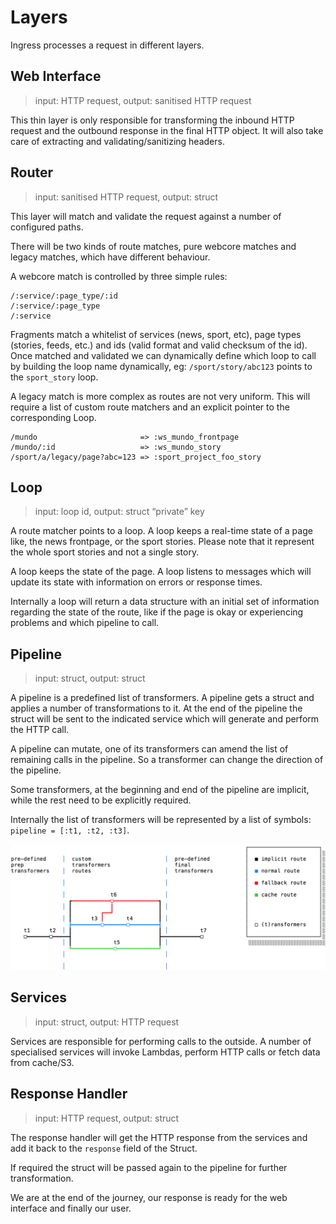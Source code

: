 # Layers

Ingress processes a request in different layers.

## Web Interface
> input: HTTP request, output: sanitised HTTP request

This thin layer is only responsible for transforming the inbound HTTP request and the outbound response in the final HTTP object. It will also take care of extracting and validating/sanitizing headers.

## Router
> input: sanitised HTTP request, output: struct

This layer will match and validate the request against a number of configured paths. 

There will be two kinds of route matches, pure webcore matches and legacy matches, which have different behaviour.

A webcore match is controlled by three simple rules:

```
/:service/:page_type/:id
/:service/:page_type
/:service
```

Fragments match a whitelist of services (news, sport, etc), page types (stories, feeds, etc.) and ids (valid format and valid checksum of the id). 
Once matched and validated we can dynamically define which loop to call by building the loop name dynamically, eg: `/sport/story/abc123` points to the `sport_story` loop.

A legacy match is more complex as routes are not very uniform. This will require a list of custom route matchers and an explicit pointer to the corresponding Loop.

```
/mundo                       => :ws_mundo_frontpage
/mundo/:id                   => :ws_mundo_story
/sport/a/legacy/page?abc=123 => :sport_project_foo_story
```

## Loop
> input: loop id, output: struct “private” key

A route matcher points to a loop. A loop keeps a real-time state of a page like, the news frontpage, or the sport stories. Please note that it represent the whole sport stories and not a single story.

A loop keeps the state of the page. A loop listens to messages which will update its state with information on errors or response times. 

Internally a loop will return a data structure with an initial set of information regarding the state of the route, like if the page is okay or experiencing problems and which pipeline to call.

## Pipeline
> input: struct, output: struct

A pipeline is a predefined list of transformers.
A pipeline gets a struct and applies a number of transformations to it. At the end of the pipeline the struct will be sent to the indicated service which will generate and perform the HTTP call.

A pipeline can mutate, one of its transformers can amend the list of remaining calls in the pipeline. So a transformer can change the direction of the pipeline.

Some transformers, at the beginning and end of the pipeline are implicit, while the rest need to be explicitly required.

Internally the list of transformers will be represented by a list of symbols:
 `pipeline = [:t1, :t2, :t3]`.

![alt text](./pipeline.png "Pipeline")


## Services
> input: struct, output: HTTP request

Services are responsible for performing calls to the outside. 
A number of specialised services will invoke Lambdas, perform HTTP calls or fetch data from cache/S3.

## Response Handler
> input: HTTP request, output: struct

The response handler will get the HTTP response from the services and add it back to the `response` field of the Struct.

If required the struct will be passed again to the pipeline for further transformation.

We are at the end of the journey, our response is ready for the web interface and finally our user.

